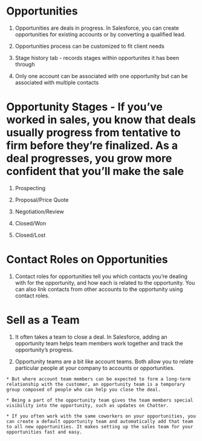 # Opportunities

  1. Opportunities are deals in progress. In Salesforce, you can create opportunities for existing accounts or by converting a qualified lead.

  2. Opportunities process can be customized to fit client needs 

  3. Stage history tab - records stages within opportunites it has been through

  4. Only one account can be associated with one opportunity but can be associated with multiple contacts

# Opportunity Stages - If you’ve worked in sales, you know that deals usually progress from tentative to firm before they’re finalized. As a deal progresses, you grow more confident that you’ll make the sale

  1. Prospecting

  2. Proposal/Price Quote

  3. Negotiation/Review

  4. Closed/Won

  5. Closed/Lost 

# Contact Roles on Opportunities

  1. Contact roles for opportunities tell you which contacts you’re dealing with for the opportunity, and how each is related to the opportunity. You can also link contacts from other accounts to the opportunity using contact roles.

# Sell as a Team

  1. It often takes a team to close a deal. In Salesforce, adding an opportunity team helps team members work together and track the opportunity’s progress.

  2. Opportunity teams are a bit like account teams. Both allow you to relate particular people at your company to accounts or opportunities. 

    * But where account team members can be expected to form a long-term relationship with the customer, an opportunity team is a temporary group composed of people who can help you close the deal.

    * Being a part of the opportunity team gives the team members special visibility into the opportunity, such as updates on Chatter. 

    * If you often work with the same coworkers on your opportunities, you can create a default opportunity team and automatically add that team to all new opportunities. It makes setting up the sales team for your opportunities fast and easy. 

    